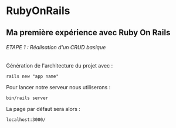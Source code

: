 # RubyOnRails

## Ma première expérience avec Ruby On Rails

###### ETAPE 1 : Réalisation d'un CRUD basique

Génération de l'architecture du projet avec :

```rails new "app name"```

Pour lancer notre serveur nous utiliserons :

```bin/rails server```

La page par défaut sera alors :

```localhost:3000/```
